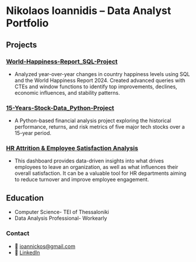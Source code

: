 # Nikolaos Ioannidis – Data Analyst Portfolio

## Projects

### [World-Happiness-Report_SQL-Project](https://github.com/nioannidis25/World-Happiness-Report_SQL-Project)
- Analyzed year-over-year changes in country happiness levels using SQL and the World Happiness Report 2024. Created advanced queries with CTEs and window functions to identify top improvements, declines, economic influences, and stability patterns.

### [15-Years-Stock-Data_Python-Project](https://github.com/nioannidis25/15-Years-Stock-Data_Python-Project)
- A Python-based financial analysis project exploring the historical performance, returns, and risk metrics of five major tech stocks over a 15-year period.

### [HR Attrition & Employee Satisfaction Analysis](https://github.com/nioannidis25/HR-Attrition-Satisfaction-_Project)
- This dashboard provides data-driven insights into what drives employees to leave an organization, as well as what influences their overall satisfaction. It can be a valuable tool for HR departments aiming to reduce turnover and improve employee engagement.

## Education
- Computer Science- TEI of Thessaloniki
- Data Analysis Professional- Workearly

### Contact
- 📧 ioannickos@gmail.com
- 💼 [LinkedIn](https://www.linkedin.com/in/ioannidis-nikos/)
